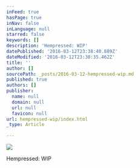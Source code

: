 ```yaml
---
inFeed: true
hasPage: true
inNav: false
inLanguage: null
starred: false
keywords: []
description: 'Hempressed: WIP'
datePublished: '2016-03-12T23:38:40.889Z'
dateModified: '2016-03-12T23:38:35.462Z'
title: ''
author: []
sourcePath: _posts/2016-03-12-hempressed-wip.md
published: true
authors: []
publisher:
  name: null
  domain: null
  url: null
  favicon: null
url: hempressed-wip/index.html
_type: Article

---
```

![](https://s3-us-west-2.amazonaws.com/the-grid-img/p/05d50d69231fd9a1e0d0e9bb3f913bcfcd8071d3.jpg)

Hempressed: WIP